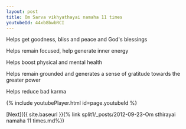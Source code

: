 ```yaml
---
layout: post
title: Om Sarva vikhyathayai namaha 11 times
youtubeId: 44xb8bwbRCI
---
```

 
 
Helps get goodness, bliss and peace and God's blessings
 
Helps remain focused, help generate inner energy 
 
Helps boost physical and mental health 
 
Helps remain grounded and generates a sense of gratitude towards the greater power 
 
Helps reduce bad karma
 
 
 
 


{% include youtubePlayer.html id=page.youtubeId %}
 
[Next]({{ site.baseurl }}{% link  split1/_posts/2012-09-23-Om sthirayai namaha 11 times.md%})
 
